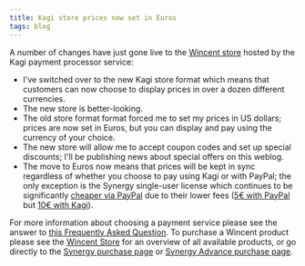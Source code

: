 ```yaml
---
title: Kagi store prices now set in Euros
tags: blog
---
```


A number of changes have just gone live to the [Wincent store](https://wincent.com/s/kagi/) hosted by the Kagi payment processor service:

-   I've switched over to the new Kagi store format which means that customers can now choose to display prices in over a dozen different currencies.
-   The new store is better-looking.
-   The old store format format forced me to set my prices in US dollars; prices are now set in Euros, but you can display and pay using the currency of your choice.
-   The new store will allow me to accept coupon codes and set up special discounts; I'll be publishing news about special offers on this weblog.
-   The move to Euros now means that prices will be kept in sync regardless of whether you choose to pay using Kagi or with PayPal; the only exception is the Synergy single-user license which continues to be significantly [cheaper via PayPal](https://www.paypal.com/xclick/business=win@wincent.com&item_name=Synergy+for+Mac+OS+X+10.2+and+later&amount=5.00&no_note=1&currency_code=EUR&lc=en) due to their lower fees ([5€ with PayPal](https://www.paypal.com/xclick/business=win@wincent.com&item_name=Synergy+for+Mac+OS+X+10.2+and+later&amount=5.00&no_note=1&currency_code=EUR&lc=en) but [10€ with Kagi](https://wincent.com/s/kagi/)).

For more information about choosing a payment service please see the answer to [this Frequently Asked Question](http://wincent.com/a/support/faq/#which). To purchase a Wincent product please see the [Wincent Store](http://wincent.com/) for an overview of all available products, or go directly to the [Synergy purchase page](https://wincent.com/a/products/synergy-classic/purchase/) or [Synergy Advance purchase page](https://wincent.com/a/products/synergy-advance/purchase/).
